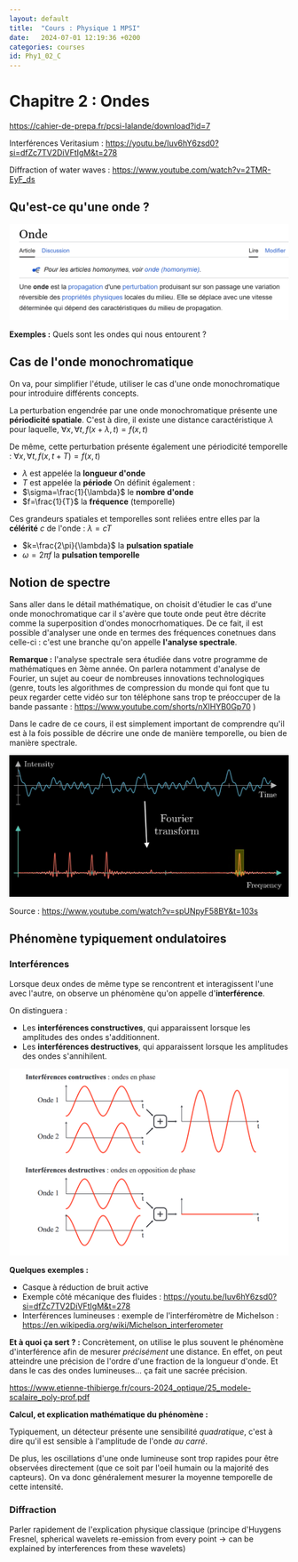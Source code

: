 ```yaml
---
layout: default
title:  "Cours : Physique 1 MPSI"
date:   2024-07-01 12:19:36 +0200
categories: courses
id: Phy1_02_C
---
```


# Chapitre 2 : Ondes

https://cahier-de-prepa.fr/pcsi-lalande/download?id=7

Interférences Veritasium : https://youtu.be/Iuv6hY6zsd0?si=dfZc7TV2DiVFtIgM&t=278

Diffraction of water waves : https://www.youtube.com/watch?v=2TMR-EyF_ds

## Qu'est-ce qu'une onde ?

![image info](./img/wiki_onde.png)

**Exemples :** Quels sont les ondes qui nous entourent ? 



## Cas de l'onde monochromatique

On va, pour simplifier l'étude, utiliser le cas d'une onde monochromatique pour introduire différents concepts.



La perturbation engendrée par une onde monochromatique présente une **périodicité spatiale**. C'est à dire, il existe une distance caractéristique $\lambda$ pour laquelle, $\forall x, \forall t, f(x+\lambda,t)=f(x,t)$

De même, cette perturbation présente également une périodicité temporelle : $\forall x, \forall t, f(x,t+T)=f(x,t)$

- $\lambda$ est appelée la **longueur d'onde**
- $T$ est appelée la **période**
On définit également :
- $\sigma=\frac{1}{\lambda}$ le **nombre d'onde**
- $f=\frac{1}{T}$ la **fréquence** (temporelle)

Ces grandeurs spatiales et temporelles sont reliées entre elles par la **célérité** $c$ de l'onde : $\lambda = c T$

- $k=\frac{2\pi}{\lambda}$ la **pulsation spatiale**
- $\omega=2\pi f$ la **pulsation temporelle**

## Notion de spectre

Sans aller dans le détail mathématique, on choisit d'étudier le cas d'une onde monochromatique car il s'avère que toute onde peut être décrite comme la superposition d'ondes monocrhomatiques. De ce fait, il est possible d'analyser une onde en termes des fréquences conetnues dans celle-ci : c'est une branche qu'on appelle **l'analyse spectrale**.

**Remarque :** l'analyse spectrale sera étudiée dans votre programme de mathématiques en 3ème année. On parlera notamment d'analyse de Fourier, un sujet au coeur de nombreuses innovations technologiques (genre, touts les algorithmes de compression du monde qui font que tu peux regarder cette vidéo sur ton téléphone sans trop te préoccuper de la bande passante : <https://www.youtube.com/shorts/nXIHYB0Gp70> )

Dans le cadre de ce cours, il est simplement important de comprendre qu'il est à la fois possible de décrire une onde de manière temporelle, ou bien de manière spectrale. 

![image info](./img/3b1b_spectrum.png)

Source : <https://www.youtube.com/watch?v=spUNpyF58BY&t=103s>



## Phénomène typiquement ondulatoires 

### Interférences

Lorsque deux ondes de même type se rencontrent et interagissent l'une avec l'autre, on observe un phénomène qu'on appelle d'**interférence**.

On distinguera : 
- Les **interférences constructives**, qui apparaissent lorsque les amplitudes des ondes s'additionnent.
- Les **interférences destructives**, qui apparaissent lorsque les amplitudes des ondes s'annihilent.

![image info](./img/interferences.png)

**Quelques exemples :**
- Casque à réduction de bruit active
- Exemple côté mécanique des fluides : <https://youtu.be/Iuv6hY6zsd0?si=dfZc7TV2DiVFtIgM&t=278>
- Interférences lumineuses : exemple de l'interféromètre de Michelson : <https://en.wikipedia.org/wiki/Michelson_interferometer>

**Et à quoi ça sert ? :** Concrètement, on utilise le plus souvent le phénomène d'interférence afin de mesurer *précisément* une distance. En effet, on peut atteindre une précision de l'ordre d'une fraction de la longueur d'onde. Et dans le cas des ondes lumineuses... ça fait une sacrée précision. 

https://www.etienne-thibierge.fr/cours-2024_optique/25_modele-scalaire_poly-prof.pdf

**Calcul, et explication mathématique du phénomène :**

Typiquement, un détecteur présente une sensibilité *quadratique*, c'est à dire qu'il est sensible à l'amplitude de l'onde *au carré*.

De plus, les oscillations d'une onde lumineuse sont trop rapides pour être observées directement (que ce soit par l'oeil humain ou la majorité des capteurs). On va donc généralement mesurer la moyenne temporelle de cette intensité. 





### Diffraction

Parler rapidement de l'explication physique classique (principe d'Huygens Fresnel, spherical wavelets re-emission from every point -> can be explained by interferences from these wavelets)